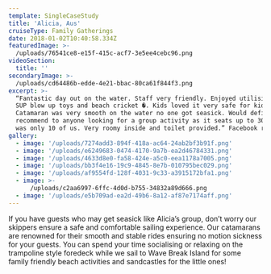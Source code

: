 ```yaml
---
template: SingleCaseStudy
title: 'Alicia, Aus'
cruiseType: Family Gatherings
date: 2018-01-02T10:40:58.334Z
featuredImage: >-
  /uploads/76541ce8-e15f-415c-acf7-3e5ee4cebc96.png
videoSection:
  title: ''
secondaryImage: >-
  /uploads/cd64486b-edde-4e21-bbac-80ca61f844f3.png
excerpt: >-
  “Fantastic day out on the water. Staff very friendly. Enjoyed utilising their
  SUP blow up toys and beach cricket �. Kids loved it very safe for kids.
  Catamaran was very smooth on the water no one got seasick. Would definitely
  recommend to anyone looking for a group activity as it seats up to 30 there
  was only 10 of us. Very roomy inside and toilet provided.” Facebook review
gallery:
  - image: '/uploads/7274add3-894f-418a-ac64-24ab2bf3b91f.png'
  - image: '/uploads/e6249683-0474-4170-9a7b-ea2d46784331.png'
  - image: '/uploads/4633d8e0-fa58-424e-a5c0-eea1178a7005.png'
  - image: '/uploads/bb3f4e16-19c9-4845-8e7b-010795bec029.png'
  - image: '/uploads/af9554fd-128f-4031-9c33-a3915172bfa1.png'
  - image: >-
      /uploads/c2aa6997-6ffc-4d0d-b755-34832a89d666.png
  - image: '/uploads/e5b709ad-ea2d-49b6-8a12-af87e7174aff.png'
---
```

If you have guests who may get seasick like Alicia’s group, don’t worry our skippers ensure a safe and comfortable sailing experience. Our catamarans are renowned for their smooth and stable rides ensuring no motion sickness for your guests. You can spend your time socialising or relaxing on the trampoline style foredeck while we sail to Wave Break Island for some family friendly beach activities and sandcastles for the little ones!
